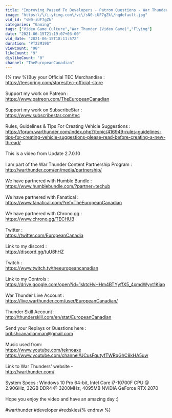 ```yaml
---
title: "Improving Passed To Developers - Patron Questions - War Thunder"
image: "https:\/\/i.ytimg.com\/vi\/sN0-iUF7gZk\/hqdefault.jpg"
vid_id: "sN0-iUF7gZk"
categories: "Gaming"
tags: ["Video Game Culture","War Thunder (Video Game)","Flying"]
date: "2021-06-15T21:19:07+03:00"
vid_date: "2021-06-15T18:11:57Z"
duration: "PT22M19S"
viewcount: "98"
likeCount: "9"
dislikeCount: "0"
channel: "TheEuropeanCanadian"
---
```

{% raw %}Buy your Official TEC Merchandise :<br /><a rel="nofollow" target="blank" href="https://teespring.com/stores/tec-official-store">https://teespring.com/stores/tec-official-store</a><br /><br />Support my work on Patreon :<br /><a rel="nofollow" target="blank" href="https://www.patreon.com/TheEuropeanCanadian">https://www.patreon.com/TheEuropeanCanadian</a><br /><br />Support my work on SubscribeStar :<br /><a rel="nofollow" target="blank" href="https://www.subscribestar.com/tec">https://www.subscribestar.com/tec</a><br /><br />Rules, Guidelines &amp; Tips For Creating Vehicle Suggestions :<br /><a rel="nofollow" target="blank" href="https://forum.warthunder.com/index.php?/topic/416949-rules-guidelines-tips-for-creating-vehicle-suggestions-please-read-before-creating-a-new-thread/">https://forum.warthunder.com/index.php?/topic/416949-rules-guidelines-tips-for-creating-vehicle-suggestions-please-read-before-creating-a-new-thread/</a><br /><br />This is a video from Update 2.7.0.10<br /><br />I am part of the War Thunder Content Partnership Program :<br /><a rel="nofollow" target="blank" href="http://warthunder.com/en/media/partnership/">http://warthunder.com/en/media/partnership/</a><br /><br />We have partnered with Humble Bundle :<br /><a rel="nofollow" target="blank" href="https://www.humblebundle.com/?partner=techub">https://www.humblebundle.com/?partner=techub</a><br /><br />We have partnered with Fanatical :<br /><a rel="nofollow" target="blank" href="https://www.fanatical.com/?ref=TheEuropeanCanadian">https://www.fanatical.com/?ref=TheEuropeanCanadian</a><br /><br />We have partnered with Chrono.gg :<br /> <a rel="nofollow" target="blank" href="https://www.chrono.gg/TECHUB">https://www.chrono.gg/TECHUB</a><br /><br />Twitter :<br /><a rel="nofollow" target="blank" href="https://twitter.com/EuropeanCanadia">https://twitter.com/EuropeanCanadia</a><br /><br />Link to my discord :<br /><a rel="nofollow" target="blank" href="https://discord.gg/tuU6hHZ">https://discord.gg/tuU6hHZ</a><br /><br />Twitch :<br /><a rel="nofollow" target="blank" href="https://www.twitch.tv/theeuropeancanadian">https://www.twitch.tv/theeuropeancanadian</a><br /><br />Link to my Controls :<br /><a rel="nofollow" target="blank" href="https://drive.google.com/open?id=1sktcHvHHm4BTYyffX5_4xmdWyyt1Kiap">https://drive.google.com/open?id=1sktcHvHHm4BTYyffX5_4xmdWyyt1Kiap</a><br /><br />War Thunder Live Account :<br /><a rel="nofollow" target="blank" href="https://live.warthunder.com/user/EuropeanCanadian/">https://live.warthunder.com/user/EuropeanCanadian/</a><br /><br />Thunder Skill Account :<br /><a rel="nofollow" target="blank" href="http://thunderskill.com/en/stat/EuropeanCanadian">http://thunderskill.com/en/stat/EuropeanCanadian</a><br /><br />Send your Replays or Questions here :<br />britishcanadianman@gmail.com<br /><br />Music used from:<br /><a rel="nofollow" target="blank" href="https://www.youtube.com/teknoaxe">https://www.youtube.com/teknoaxe</a><br /><a rel="nofollow" target="blank" href="https://www.youtube.com/channel/UCusFqutyfTWRqGhC8kHA5uw">https://www.youtube.com/channel/UCusFqutyfTWRqGhC8kHA5uw</a><br /><br />Link to War Thunders' website -<br /><a rel="nofollow" target="blank" href="http://warthunder.com/">http://warthunder.com/</a><br /><br />System Specs : Windows 10 Pro 64-bit, Intel Core i7-10700F CPU @ 2.90GHz, 32GB DDR4 @ 3200MHz, 4095MB NVIDIA GeForce RTX 2070<br /><br />Hope you enjoy the video and have an amazing day :)<br /><br />#warthunder #developer #redskies{% endraw %}
